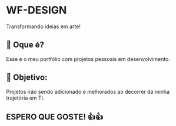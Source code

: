 # WF-DESIGN
Transformando ideias em arte!

## 🧠 Oque é?

Esse é o meu portfólio com projetos pessoais em desenvolvimento.

## 📃 Objetivo:

Projetos irão sendo adicionado e melhorados ao decorrer da minha trajetória em TI.

## ESPERO QUE GOSTE! 👍👍
